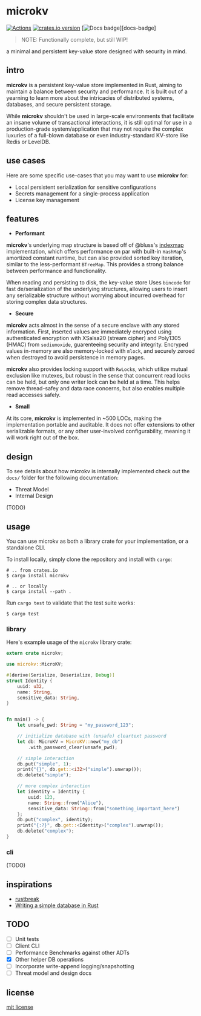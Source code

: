 # microkv

[![Actions][actions-badge]][actions-url]
[![crates.io version][crates-microkv-badge]][crates-microkv]
[![Docs badge]][docs-badge]

[actions-badge]: https://github.com/ex0dus-0x/microkv/workflows/CI/badge.svg?branch=master
[actions-url]: https://github.com/ex0dus-0x/microkv/actions
[crates-microkv-badge]: https://img.shields.io/crates/v/microkv.svg
[crates-microkv]: https://crates.io/crates/microkv
[Docs badge]: https://img.shields.io/badge/docs.rs-rustdoc-green
[docs.rs]: https://docs.rs/microkv

> NOTE: Functionally complete, but still WIP!

a minimal and persistent key-value store designed with security in mind.

## intro

__microkv__ is a persistent key-value store implemented in Rust, aiming to maintain a balance between security and performance. It is built out of a yearning to learn more about the intricacies of distributed systems, databases, and secure persistent storage.

While __microkv__ shouldn't be used in large-scale environments that facilitate an insane volume of transactional interactions,
it is still optimal for use in a production-grade system/application that may not require the complex luxuries of a
full-blown database or even industry-standard KV-store like Redis or LevelDB.

## use cases

Here are some specific use-cases that you may want to use __microkv__ for:

* Local persistent serialization for sensitive configurations
* Secrets management for a single-process application
* License key management

## features

* __Performant__

__microkv__'s underlying map structure is based off of @bluss's [indexmap](https://github.com/bluss/indexmap) implementation, which offers performance on par with built-in `HashMap`'s amortized constant runtime, but can also provided sorted key iteration, similar to the less-performant `BTreeMap`. This provides a strong balance between performance and functionality.

When reading and persisting to disk, the key-value store Uses `bincode` for fast de/serialization of the underlying structures, allowing users to insert any serializable structure without worrying about incurred overhead for storing complex data structures.

* __Secure__

__microkv__ acts almost in the sense of a secure enclave with any stored information. First, inserted values are immediately encryped using authenticated encryption with XSalsa20 (stream cipher) and Poly1305 (HMAC) from `sodiumoxide`, guarenteeing security and integrity. Encryped values in-memory are also memory-locked with `mlock`, and securely zeroed when destroyed to avoid persistence in memory pages.

__microkv__ also provides locking support with `RwLock`s, which utilize mutual exclusion like mutexes, but robust in the sense that concurrent read locks can be held, but only one writer lock can be held at a time. This helps remove thread-safey and data race concerns, but also enables multiple read accesses safely.

* __Small__

At its core, __microkv__ is implemented in ~500 LOCs, making the implementation portable and auditable. It does not offer extensions to other serializable formats, or any other user-involved configurability, meaning it will work right out of the box.

## design

To see details about how microkv is internally implemented check out the `docs/` folder for the following documentation:

* Threat Model
* Internal Design

(TODO)

## usage

You can use microkv as both a library crate for your implementation, or a standalone CLI.

To install locally, simply clone the repository and install with `cargo`:

```
# .. from crates.io
$ cargo install microkv

# .. or locally
$ cargo install --path .
```

Run `cargo test` to validate that the test suite works:

```
$ cargo test
```

### library

Here's example usage of the `microkv` library crate:

```rust
extern crate microkv;

use microkv::MicroKV;

#[derive(Serialize, Deserialize, Debug)]
struct Identity {
    uuid: u32,
    name: String,
    sensitive_data: String,
}


fn main() -> {
    let unsafe_pwd: String = "my_password_123";

    // initialize database with (unsafe) cleartext password
    let db: MicroKV = MicroKV::new("my_db")
        .with_password_clear(unsafe_pwd);

    // simple interaction
    db.put("simple", 1);
    print("{}", db.get::<i32>("simple").unwrap());
    db.delete("simple");

    // more complex interaction
    let identity = Identity {
        uuid: 123,
        name: String::from("Alice"),
        sensitive_data: String::from("something_important_here")
    };
    db.put("complex", identity);
    print("{:?}", db.get::<Identity>("complex").unwrap());
    db.delete("complex");
}
```

### cli

(TODO)

## inspirations

* [rustbreak](https://github.com/TheNeikos/rustbreak)
* [Writing a simple database in Rust](https://nikhilism.com/post/2016/writing-simple-database-in-rust-part-1/)

## TODO

* [ ] Unit tests
* [ ] Client CLI
* [ ] Performance Benchmarks against other ADTs
* [x] Other helper DB operations
* [ ] Incorporate write-append logging/snapshotting
* [ ] Threat model and design docs

## license

[mit license](https://codemuch.tech/license.txt)
